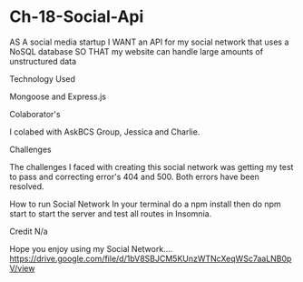 # Ch-18-Social-Api

AS A social media startup
I WANT an API for my social network that uses a NoSQL database
SO THAT my website can handle large amounts of unstructured data


Technology Used

Mongoose and Express.js

Colaborator's

I colabed with AskBCS Group, Jessica and Charlie.

Challenges

The challenges I faced with creating this social network was getting my test to pass and correcting error's 404 and 500. Both errors have been resolved.

How to run Social Network
In your terminal do a npm install then do npm start to start the server and test all routes in Insomnia.

Credit
N/a

Hope you enjoy using my Social Network....
https://drive.google.com/file/d/1bV8SBJCM5KUnzWTNcXeqWSc7aaLNB0pV/view
